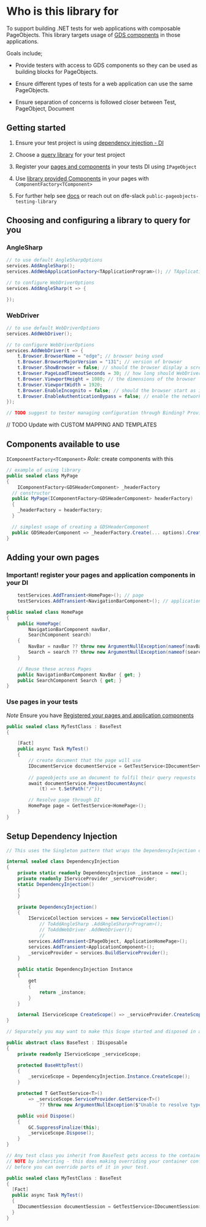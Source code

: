 # Who is this library for

To support building .NET tests for web applications with composable PageObjects. This library targets usage of [GDS components](https://design-system.service.gov.uk/components/) in those applications.

Goals include;

- Provide testers with access to GDS components so they can be used as building blocks for PageObjects.

- Ensure different types of tests for a web application can use the same PageObjects.

- Ensure separation of concerns is followed closer between Test, PageObject, Document

## Getting started

1) Ensure your test project is using [dependency injection - DI](#setup-dependency-injection)

2) Choose a [query library](#choosing-and-configuring-a-library-to-query-for-you) for your test project

3) Register your [pages and components](#adding-your-own-pages) in your tests DI using `IPageObject`

4) Use [library provided Components](#components-available-to-use) in your pages with `ComponentFactory<TComponent>`

5) For further help see [docs](./docs/pageobjects-usecases.md) or reach out on dfe-slack  `public-pageobjects-testing-library`

## Choosing and configuring a library to query for you

### AngleSharp

```cs
// to use default AngleSharpOptions
services.AddAngleSharp(); 
services.AddWebApplicationFactory<TApplicationProgram>(); // TApplicationProgram is your Program class from your .NET Web Application

// to configure WebDriverOptions
services.AddAngleSharp(t => {

});
```

### WebDriver

```cs
// to use default WebDriverOptions
services.AddWebDriver();

// to configure WebDriverOptions
services.AddWebDriver(t => {
    t.Browser.BrowserName = "edge"; // browser being used
    t.Browser.BrowserMajorVersion = "131"; // version of browser
    t.Browser.ShowBrowser = false; // should the browser display a screen or be headless
    t.Browser.PageLoadTimeoutSeconds = 30; // how long should WebDriver wait for the page to load
    t.Browser.ViewportHeight = 1080; // the dimensions of the browser
    t.Browser.ViewportWidth = 1920; 
    t.Browser.EnableIncognito = false; // should the browser start as in incognito mode
    t.Browser.EnableAuthenticationBypass = false; // enable the network interception module
});

// TODO suggest to tester managing configuration through Binding? Provide a default JSON?
```

// TODO Update with CUSTOM MAPPING AND TEMPLATES 

## Components available to use

`IComponentFactory<TComponent>` *Role:* create components with this

```cs
// example of using library
public sealed class MyPage
{
    IComponentFactory<GDSHeaderComponent> _headerFactory
  // constructor
  public MyPage(IComponentFactory<GDSHeaderComponent> headerFactory)
  {
    _headerFactory = headerFactory;
  }

  // simplest usage of creating a GDSHeaderComponent
  public GDSHeaderComponent => _headerFactory.Create(... options).Created
}

```

## Adding your own pages

### Important! register your pages and application components in your DI

```cs
    testServices.AddTransient<HomePage>(); // page
    testServices.AddTransient<NavigationBarComponent>(); // application component

public sealed class HomePage
{
    public HomePage(
        NavigationBarComponent navBar,
        SearchComponent search)
    {
        NavBar = navBar ?? throw new ArgumentNullException(nameof(navBar));
        Search = search ?? throw new ArgumentNullException(nameof(search));
    }

    // Reuse these across Pages
    public NavigationBarComponent NavBar { get; }
    public SearchComponent Search { get; }
}
```

### Use pages in your tests

*Note* Ensure you have [Registered your pages and application components](#adding-your-own-pages)

```cs
public sealed class MyTestClass : BaseTest
{

    [Fact]
    public async Task MyTest()
    {
        // create document that the page will use
        IDocumentService documentService = GetTestService<IDocumentService>();
        
        // pageobjects use an document to fulfil their query requests
        await documentService.RequestDocumentAsync(
            (t) => t.SetPath("/"));

        // Resolve page through DI
        HomePage page = GetTestService<HomePage>();
    }
}

```

## Setup Dependency Injection

```cs
// This uses the Singleton pattern that wraps the DependencyInjection container ensuring a single instance of the container and, for services to be registered via `IServiceCollection`

internal sealed class DependencyInjection
{
    private static readonly DependencyInjection _instance = new();
    private readonly IServiceProvider _serviceProvider;
    static DependencyInjection()
    {
    }

    private DependencyInjection()
    {
        IServiceCollection services = new ServiceCollection()
            // ToAddAngleSharp .AddAngleSharp<Program>();
            // ToAddWebDriver .AddWebDriver();
            //
        services.AddTransient<IPageObject, ApplicationHomePage>();
        services.AddTransient<ApplicationComponent>();
        _serviceProvider = services.BuildServiceProvider();
    }

    public static DependencyInjection Instance
    {
        get
        {
            return _instance;
        }
    }

    internal IServiceScope CreateScope() => _serviceProvider.CreateScope();
}

// Separately you may want to make this Scope started and disposed in a base test class.

public abstract class BaseTest : IDisposable
{
    private readonly IServiceScope _serviceScope;

    protected BaseHttpTest()
    {
        _serviceScope = DependencyInjection.Instance.CreateScope();
    }

    protected T GetTestService<T>()
        => _serviceScope.ServiceProvider.GetService<T>()
            ?? throw new ArgumentNullException($"Unable to resolve type {typeof(T)}");

    public void Dispose()
    {
        GC.SuppressFinalize(this);
        _serviceScope.Dispose();
    }
}

// Any test class you inherit from BaseTest gets access to the container and a new scope is created per test.
// NOTE by inheriting - this does making overriding your container configuration not possible as the BaseTest is created (and it's ServiceProvider built) 
// before you can override parts of it in your test.

public sealed class MyTestClass : BaseTest
{
  [Fact]
  public async Task MyTest()
  {
    IDocumentSession documentSession = GetTestService<IDocumentSession>(); // is available
  }
}
```
